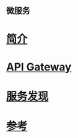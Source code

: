 微服务
-------

# [简介](overview.md)

# [API Gateway](apigateway.md)

# [服务发现](servicediscovery.md)

# [参考](ref.md)
